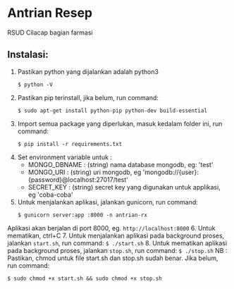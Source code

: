 # Antrian Resep
RSUD Cilacap bagian farmasi

## Instalasi:
1. Pastikan python yang dijalankan adalah python3
    ```
    $ python -V
    ```
2. Pastikan pip terinstall, jika belum, run command:
    ```
    $ sudo apt-get install python-pip python-dev build-essential
    ```
3. Import semua package yang diperlukan, masuk kedalam folder ini, run command:
    ```
    $ pip install -r requirements.txt
    ```
4. Set environment variable untuk :
    - MONGO_DBNAME : (string) nama database mongodb, eg: 'test'
    - MONGO_URI : (string) uri mongodb, eg 'mongodb://{user}:{password}@localhost:27017/test'
    - SECRET_KEY : (string) secret key yang digunakan untuk applikasi, eg 'coba-coba'
5. Untuk menjalankan aplikasi, jalankan gunicorn, run command:
    ```
    $ gunicorn server:app :8000 -n antrian-rx
    ```
Aplikasi akan berjalan di port 8000, eg. `http://localhost:8000`
6. Untuk mematikan, ctrl+C
7. Untuk menjalankan aplikasi pada background proses, jalankan `start.sh`, run command:
    ```
    $ ./start.sh
    ```
8. Untuk mematikan aplikasi pada background proses, jalankan `stop.sh`, run command:
    ```
    $ ./stop.sh
    ```
NB : Pastikan, chmod untuk file start.sh dan stop.sh sudah benar. Jika belum, run command:
```
$ sudo chmod +x start.sh && sudo chmod +x stop.sh
```

